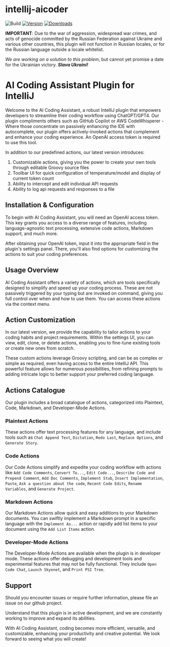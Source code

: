 # intellij-aicoder

![Build](https://github.com/SimiaCryptus/intellij-aicoder/workflows/Build/badge.svg)
[![Version](https://img.shields.io/jetbrains/plugin/v/20724-ai-coding-assistant.svg)](https://plugins.jetbrains.com/plugin/20724-ai-coding-assistant)
[![Downloads](https://img.shields.io/jetbrains/plugin/d/20724-ai-coding-assistant.svg)](https://plugins.jetbrains.com/plugin/20724-ai-coding-assistant)

<!-- Plugin description -->

**IMPORTANT**: Due to the war of aggression, widespread war crimes, and acts of genocide committed by the Russian
Federation against Ukraine and various other countries, this plugin will not function in Russian locales, or for the
Russian language outside a locale whitelist.

_We are working on a solution to this problem_, but cannot yet promise a date for the Ukrainian victory. 
**_Slava Ukraini!_**

# **AI Coding Assistant Plugin for IntelliJ**

Welcome to the AI Coding Assistant, a robust IntelliJ plugin that empowers developers to streamline their coding
workflow using ChatGPT/GPT4. Our plugin compliments others such as GitHub Copilot or AWS CodeWhisperer -
Where those concentrate on passively enhancing the IDE with autocomplete, our plugin offers actively-invoked actions
that complement and enhance your coding experience. An OpenAI access token is required to use this tool.

In addition to our predefined actions, our latest version introduces:

1. Customizable actions, giving you the power to create your own tools through editable Groovy source files
2. Toolbar UI for quick configuration of temperature/model and display of current token count
3. Ability to intercept and edit individual API requests
4. Ability to log api requests and responses to a file

## **Installation & Configuration**

To begin with AI Coding Assistant, you will need an OpenAI access token. This key grants you access to a diverse range
of features, including language-agnostic text processing, extensive code actions, Markdown support, and much more.

After obtaining your OpenAI token, input it into the appropriate field in the plugin's settings panel. There, you'll
also find options for customizing the actions to suit your coding preferences.

## **Usage Overview**

AI Coding Assistant offers a variety of actions, which are tools specifically designed to simplify and speed up your
coding process. These are not passively triggered by your typing but are invoked on command, giving you full control
over when and how to use them. You can access these actions via the context menu.

## **Action Customization**

In our latest version, we provide the capability to tailor actions to your coding habits and project requirements.
Within the settings UI, you can view, edit, clone, or delete actions, enabling you to fine-tune existing tools or create
new ones from scratch.

These custom actions leverage Groovy scripting, and can be as complex or simple as required, even having access to the
entire IntelliJ API. This powerful feature allows for numerous possibilities, from refining prompts to adding intricate
logic to better support your preferred coding language.

## **Actions Catalogue**

Our plugin includes a broad catalogue of actions, categorized into Plaintext, Code, Markdown, and Developer-Mode
Actions.

### **Plaintext Actions**

These actions offer text processing features for any language, and include tools such
as `Chat Append Text`, `Dictation`, `Redo Last`, `Replace Options`, and `Generate Story`.

### **Code Actions**

Our Code Actions simplify and expedite your coding workflow with actions
like `Add Code Comments`, `Convert To...`, `Edit Code...`, `Describe Code and Prepend Comment`, `Add Doc Comments`,
`Implement Stub`, `Insert Implementation`, `Paste`, `Ask a question about the code`, `Recent Code Edits`,
`Rename Variables`, and `Generate Project`.

### **Markdown Actions**

Our Markdown Actions allow quick and easy additions to your Markdown documents. You can swiftly implement a Markdown
prompt in a specific language with the `Implement As...` action or rapidly add list items to your document using
the `Add List Items` action.

### **Developer-Mode Actions**

The Developer-Mode Actions are available when the plugin is in developer mode. These actions offer debugging and
development tools and experimental features that may not be fully functional. They
include `Open Code Chat`, `Launch Skyenet`, and `Print PSI Tree`.

## **Support**

Should you encounter issues or require further information, please file an issue on our github project.

Understand that this plugin is in active development, and we are constantly working to improve and expand its abilities.

With AI Coding Assistant, coding becomes more efficient, versatile, and customizable, enhancing your productivity and
creative potential. We look forward to seeing what you will create!

<!-- Plugin description end -->
